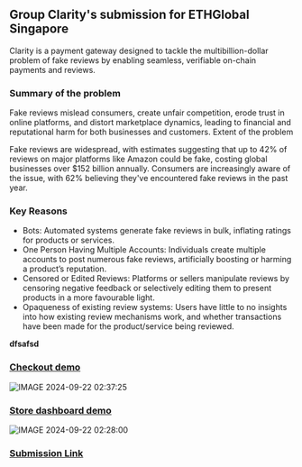 ## Group Clarity's submission for ETHGlobal Singapore

Clarity is a payment gateway designed to tackle the multibillion-dollar problem of fake reviews by enabling seamless, verifiable on-chain payments and reviews.

### Summary of the problem
Fake reviews mislead consumers, create unfair competition, erode trust in online platforms, and distort marketplace dynamics, leading to financial and reputational harm for both businesses and customers.
Extent of the problem

Fake reviews are widespread, with estimates suggesting that up to 42% of reviews on major platforms like Amazon could be fake, costing global businesses over $152 billion annually. Consumers are increasingly aware of the issue, with 62% believing they've encountered fake reviews in the past year.

### Key Reasons
- Bots: Automated systems generate fake reviews in bulk, inflating ratings for products or services.
- One Person Having Multiple Accounts: Individuals create multiple accounts to post numerous fake reviews, artificially boosting or harming a product’s reputation.
- Censored or Edited Reviews: Platforms or sellers manipulate reviews by censoring negative feedback or selectively editing them to present products in a more favourable light.
- Opaqueness of existing review systems: Users have little to no insights into how existing review mechanisms work, and whether transactions have been made for the product/service being reviewed.

**dfsafsd**

### [Checkout demo](https://d1tp69exgyan2y.cloudfront.net/)
![IMAGE 2024-09-22 02:37:25](https://github.com/user-attachments/assets/57786e2c-98f2-45dc-8d1c-b68ea4da7412)


### [Store dashboard demo](https://d3e8hw77ywlb9l.cloudfront.net/)
![IMAGE 2024-09-22 02:28:00](https://github.com/user-attachments/assets/77f54ccb-eb97-422a-99a6-bd830de468e1)

### [Submission Link](https://ethglobal.com/showcase/clarity-c2us8)
